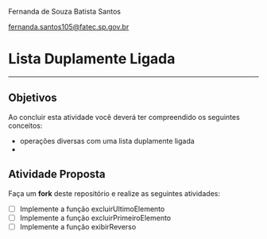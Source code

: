 Fernanda de Souza Batista Santos

fernanda.santos105@fatec.sp.gov.br

# Lista Duplamente Ligada 
---

## Objetivos

Ao concluir esta atividade você deverá ter compreendido os seguintes conceitos:
*  operações diversas com uma lista duplamente ligada
*  


## Atividade Proposta

Faça um **fork** deste repositório e realize as seguintes atividades: 

- [ ] Implemente a função excluirUltimoElemento
- [ ] Implemente a função excluirPrimeiroElemento
- [ ] Implemente a função exibirReverso
